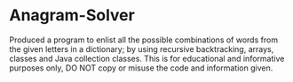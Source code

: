 # Anagram-Solver
Produced a program to enlist all the possible combinations of words from the given letters in a dictionary; by using recursive backtracking, arrays, classes and Java collection classes.
This is for educational and informative purposes only, DO NOT copy or misuse the code and information given.

